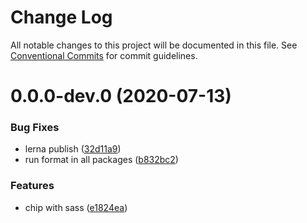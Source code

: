 # Change Log

All notable changes to this project will be documented in this file.
See [Conventional Commits](https://conventionalcommits.org) for commit guidelines.

# 0.0.0-dev.0 (2020-07-13)


### Bug Fixes

* lerna publish ([32d11a9](https://github.com/kenoxa/svelkit/commit/32d11a90ded984106b6108b924475b123034c285))
* run format in all packages ([b832bc2](https://github.com/kenoxa/svelkit/commit/b832bc28b18b28db3ee1215eca4aa0c70596752c))


### Features

* chip with sass ([e1824ea](https://github.com/kenoxa/svelkit/commit/e1824eab2418c5f68fc42dda8687809cbbdfa172))

